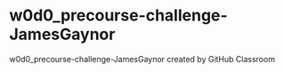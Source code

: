 # w0d0_precourse-challenge-JamesGaynor
w0d0_precourse-challenge-JamesGaynor created by GitHub Classroom
